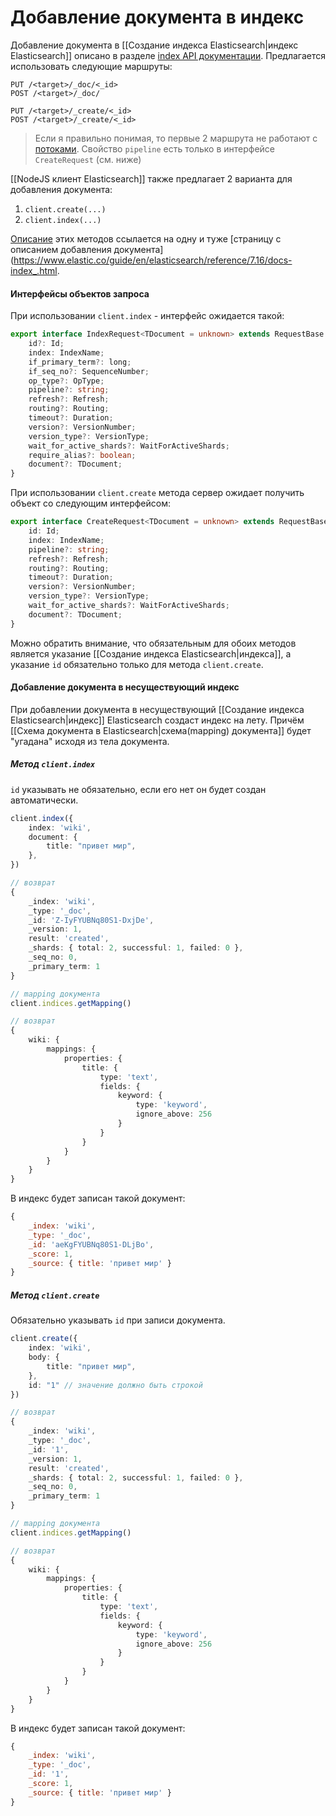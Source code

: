 # Добавление документа в индекс

Добавление документа в [[Создание индекса Elasticsearch|индекс Elasticsearch]] описано в разделе [index API документации](https://www.elastic.co/guide/en/elasticsearch/reference/7.16/docs-index_.html). Предлагается использовать следующие маршруты:

```
PUT /<target>/_doc/<_id>
POST /<target>/_doc/

PUT /<target>/_create/<_id>
POST /<target>/_create/<_id>
```

>Если я правильно понимая, то первые 2 маршрута не работают с [потоками](https://www.elastic.co/guide/en/elasticsearch/reference/7.16/data-streams.html). Свойство `pipeline` есть только в интерфейсе `CreateRequest` (см. ниже)

[[NodeJS клиент Elasticsearch]] также предлагает 2 варианта для добавления документа:

1. `client.create(...)`
2. `client.index(...)`

[Описание](https://www.elastic.co/guide/en/elasticsearch/client/javascript-api/7.17/api-reference.html) этих методов ссылается на одну и туже [страницу с описанием добавления документа](https://www.elastic.co/guide/en/elasticsearch/reference/7.16/docs-index_.html.

#### Интерфейсы объектов запроса

При использовании `client.index` - интерфейс ожидается такой:
```typescript
export interface IndexRequest<TDocument = unknown> extends RequestBase {
    id?: Id;
    index: IndexName;
    if_primary_term?: long;
    if_seq_no?: SequenceNumber;
    op_type?: OpType;
    pipeline?: string;
    refresh?: Refresh;
    routing?: Routing;
    timeout?: Duration;
    version?: VersionNumber;
    version_type?: VersionType;
    wait_for_active_shards?: WaitForActiveShards;
    require_alias?: boolean;
    document?: TDocument;
}
```

При использовании `client.create` метода сервер ожидает получить объект со следующим интерфейсом:
```typescript
export interface CreateRequest<TDocument = unknown> extends RequestBase {
    id: Id;
    index: IndexName;
    pipeline?: string;
    refresh?: Refresh;
    routing?: Routing;
    timeout?: Duration;
    version?: VersionNumber;
    version_type?: VersionType;
    wait_for_active_shards?: WaitForActiveShards;
    document?: TDocument;
}
```


Можно обратить внимание, что обязательным для обоих методов является указание [[Создание индекса Elasticsearch|индекса]], а указание `id` обязательно только для метода `client.create`.

#### Добавление документа в несуществующий индекс

При добавлении документа в несуществующий [[Создание индекса Elasticsearch|индекс]] Elasticsearch создаст индекс на лету. Причём [[Схема документа в Elasticsearch|схема(mapping) документа]] будет "угадана" исходя из тела документа.

##### Метод `client.index`

`id` указывать не обязательно, если его нет он будет создан автоматически.

```typescript
client.index({
	index: 'wiki',
	document: {
		title: "привет мир",
	},
})

// возврат
{
    _index: 'wiki',
    _type: '_doc',
    _id: 'Z-IyFYUBNq80S1-DxjDe',
    _version: 1,
    result: 'created',
    _shards: { total: 2, successful: 1, failed: 0 },
    _seq_no: 0,
    _primary_term: 1
}

// mapping документа
client.indices.getMapping()

// возврат
{ 
	wiki: { 
		mappings: { 
			properties: { 
				title: { 
					type: 'text', 
					fields: { 
						keyword: { 
							type: 'keyword', 
							ignore_above: 256 
						} 
					} 
				} 
			} 
		}
	} 
}
```

В индекс будет записан такой документ:
```js
{
    _index: 'wiki',
    _type: '_doc',
    _id: 'aeKgFYUBNq80S1-DLjBo',
    _score: 1,
    _source: { title: 'привет мир' }
}
```

##### Метод `client.create`
Обязательно указывать `id` при записи документа.

```typescript
client.create({
	index: 'wiki',
	body: {
		title: "привет мир",
	},
	id: "1" // значение должно быть строкой
})

// возврат
{
    _index: 'wiki',
    _type: '_doc',
    _id: '1',
    _version: 1,
    result: 'created',
    _shards: { total: 2, successful: 1, failed: 0 },
    _seq_no: 0,
    _primary_term: 1
}

// mapping документа
client.indices.getMapping()

// возврат
{ 
	wiki: { 
		mappings: { 
			properties: { 
				title: { 
					type: 'text', 
					fields: { 
						keyword: { 
							type: 'keyword', 
							ignore_above: 256 
						} 
					} 
				} 
			} 
		}
	} 
}
```

В индекс будет записан такой документ:
```js
{
    _index: 'wiki',
    _type: '_doc',
    _id: '1',
    _score: 1,
    _source: { title: 'привет мир' }
}
```